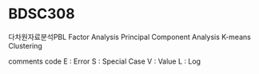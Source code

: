 # BDSC308

다차원자료분석PBL
Factor Analysis
Principal Component Analysis
K-means Clustering

comments code
E : Error
S : Special Case
V : Value
L : Log
